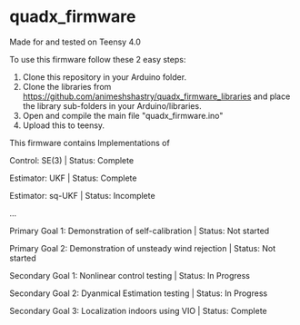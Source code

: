 # quadx_firmware
 
Made for and tested on Teensy 4.0

To use this firmware follow these 2 easy steps:
1.  Clone this repository in your Arduino folder.
2.  Clone the libraries from https://github.com/animeshshastry/quadx_firmware_libraries and place the library sub-folders in your Arduino/libraries.
3.  Open and compile the main file "quadx_firmware.ino"
4.  Upload this to teensy.

This firmware contains Implementations of

Control: SE(3) | Status: Complete

Estimator: UKF | Status: Complete

Estimator: sq-UKF | Status: Incomplete

...

Primary Goal 1: Demonstration of self-calibration | Status: Not started

Primary Goal 2: Demonstration of unsteady wind rejection | Status: Not started

Secondary Goal 1: Nonlinear control testing | Status: In Progress

Secondary Goal 2: Dyanmical Estimation testing | Status: In Progress

Secondary Goal 3: Localization indoors using VIO | Status: Complete
